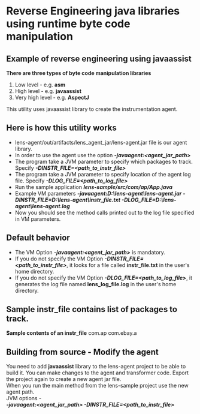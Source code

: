 # Reverse Engineering java libraries using runtime byte code manipulation
## Example of reverse engineering using javaassist

**There are three types of byte code manipulation libraries**
1. Low level - e.g. **asm**
2. High level - e.g. **javaassist**
3. Very high level - e.g. **AspectJ**

This utility uses javaassist library to create the instrumentation agent.

## Here is how this utility works
* lens-agent/out/artifacts/lens_agent_jar/lens-agent.jar file is our agent library.
* In order to use the agent use the option **_-javaagent:<agent_jar_path>_**
* The program take a JVM parameter to specify which packages to track. Specify **_-DINSTR_FILE=<path_to_instr_file>_**
* The program take a JVM parameter to specify location of the agent log file. Specify **_-DLOG_FILE=<path_to_log_file>_**
* Run the sample application **_lens-sample/src/com/ap/App.java_**
* Example VM parameters **_-javaagent:D:\\lens-agent\\lens-agent.jar -DINSTR_FILE=D:\\lens-agent\\instr_file.txt -DLOG_FILE=D:\\lens-agent\\lens-agent.log_**
* Now you should see the method calls printed out to the log file specified in VM parameters.

## Default behavior
* The VM Option **_-javaagent:<agent_jar_path>_** is mandatory.
* If you do not specify the VM Option **_-DINSTR_FILE=<path_to_instr_file>_**, it looks for a file called **instr_file.txt** in the user's home directory.
* If you do not specify the VM Option **_-DLOG_FILE=<path_to_log_file>_**, it generates the log file named **lens_log_file.log** in the user's home directory.

## Sample instr_file contains list of packages to track. 
**Sample contents of an instr_file**
com.ap
com.ebay.a

## Building from source - Modify the agent
You need to add **javaassist** library to the lens-agent project to be able to build it. You can make changes to the agent and transformer code. Export the project again to create a new agent jar file.  
When you run the main method from the lens-sample project use the new agent path.  
JVM options -  
**_-javaagent:<agent_jar_path>  -DINSTR_FILE=<path_to_instr_file>_**
